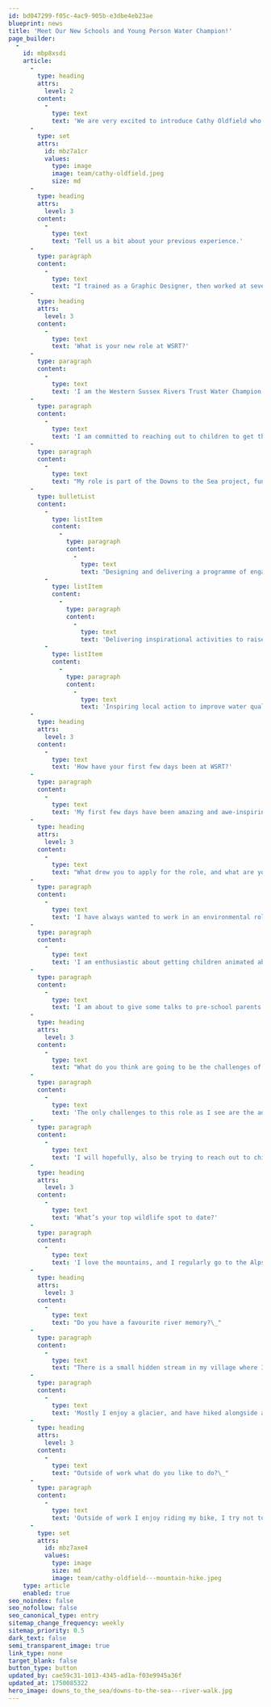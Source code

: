 ```yaml
---
id: bd047299-f05c-4ac9-905b-e3dbe4eb23ae
blueprint: news
title: 'Meet Our New Schools and Young Person Water Champion!'
page_builder:
  -
    id: mbp8xsdi
    article:
      -
        type: heading
        attrs:
          level: 2
        content:
          -
            type: text
            text: 'We are very excited to introduce Cathy Oldfield who has recently joined us as our new Water Champion for School and Young People. Here’s a little bit more about Cathy and her new role at WSRT…  '
      -
        type: set
        attrs:
          id: mbz7a1cr
          values:
            type: image
            image: team/cathy-oldfield.jpeg
            size: md
      -
        type: heading
        attrs:
          level: 3
        content:
          -
            type: text
            text: 'Tell us a bit about your previous experience.'
      -
        type: paragraph
        content:
          -
            type: text
            text: "I trained as a Graphic Designer, then worked at several outdoor pursuit shops as a clothing buyer. After that my husband and I had several outdoor pursuit stores ourselves in West Sussex. I then took time out to have my three children and decided to train as a Primary school Teacher. I worked for several years in a variety of schools and as the Forest School movement took off in the U.K I trained as a Forest School Leader as well.\_\_"
      -
        type: heading
        attrs:
          level: 3
        content:
          -
            type: text
            text: 'What is your new role at WSRT?'
      -
        type: paragraph
        content:
          -
            type: text
            text: 'I am the Western Sussex Rivers Trust Water Champion for Schools and Young People. '
      -
        type: paragraph
        content:
          -
            type: text
            text: 'I am committed to reaching out to children to get them to understand and appreciate their riverscapes and take action to protect them.'
      -
        type: paragraph
        content:
          -
            type: text
            text: "My role is part of the Downs to the Sea project, funded by the Heritage Lottery Fund, and focuses on: \_"
      -
        type: bulletList
        content:
          -
            type: listItem
            content:
              -
                type: paragraph
                content:
                  -
                    type: text
                    text: "Designing and delivering a programme of engagement, awareness raising and empowerment for primary and secondary schools, colleges and youth groups via interactive assemblies, curriculum-linked classroom learning and clubs, as well as practical work outside the classroom and on the rivers.\_"
          -
            type: listItem
            content:
              -
                type: paragraph
                content:
                  -
                    type: text
                    text: 'Delivering inspirational activities to raise awareness of the issues faced by our riverscapes and associated wildlife and empower young people to take action for change.'
          -
            type: listItem
            content:
              -
                type: paragraph
                content:
                  -
                    type: text
                    text: 'Inspiring local action to improve water quality and river health and get more people out in our riverscapes.'
      -
        type: heading
        attrs:
          level: 3
        content:
          -
            type: text
            text: 'How have your first few days been at WSRT?'
      -
        type: paragraph
        content:
          -
            type: text
            text: 'My first few days have been amazing and awe-inspiring. This team are so committed to helping the local rivers and watercourses, its exciting. I am managing to get out and about with the team, shadowing them to learn what they do, to help me understand my role more fully. It is wonderful to work with people who are all passionate about the same ideals.'
      -
        type: heading
        attrs:
          level: 3
        content:
          -
            type: text
            text: "What drew you to apply for the role, and what are you most excited about?\_"
      -
        type: paragraph
        content:
          -
            type: text
            text: 'I have always wanted to work in an environmental role but felt I was underqualified. As soon as this role came up I went for it as I know I can do it! '
      -
        type: paragraph
        content:
          -
            type: text
            text: 'I am enthusiastic about getting children animated about protecting our riverscapes, as we need the next generation to understand and advocate for our rivers.'
      -
        type: paragraph
        content:
          -
            type: text
            text: 'I am about to give some talks to pre-school parents alongside my daughter, who is a nutritional therapist, about resilience in children and how to help them adapt in the face of adversity or stress. Through my educational and Forest School experience, I know that some children are lacking in resilience and give up easily. Therefore, we need to be creating a supportive environment, teaching emotional literacy and regulation.'
      -
        type: heading
        attrs:
          level: 3
        content:
          -
            type: text
            text: "What do you think are going to be the challenges of this role? \_"
      -
        type: paragraph
        content:
          -
            type: text
            text: 'The only challenges to this role as I see are the admin; aligning dates to go to schools, people etc., most children are easy to inspire!'
      -
        type: paragraph
        content:
          -
            type: text
            text: 'I will hopefully, also be trying to reach out to children who are school refusers to help them engage and become advocates for our rivers. Hopefully helping by being outside in the natural environment, to navigate difficult emotions and situations, whilst giving them a sense of calm and well-being. It’s well known that being beside a body of water helps install feelings of calm and tranquillity.'
      -
        type: heading
        attrs:
          level: 3
        content:
          -
            type: text
            text: 'What’s your top wildlife spot to date?'
      -
        type: paragraph
        content:
          -
            type: text
            text: 'I love the mountains, and I regularly go to the Alps or my favourite the Dolomites. I have hut-to-hutted several times in the Dolomites and the Alps (where you generally stay up above 2300m, hiking from mountain hut to hut each day). I have hiked alongside Chamois, Ibex, Eagles, Griffon Vultures and oh of course Marmots. I have walked amongst the most beautiful wildflowers, butterflies and invertebrates.'
      -
        type: heading
        attrs:
          level: 3
        content:
          -
            type: text
            text: "Do you have a favourite river memory?\_"
      -
        type: paragraph
        content:
          -
            type: text
            text: "There is a small hidden stream in my village where I played for hours with my children and now my grandchildren, at the end of Friday Street which goes through to a small lake. Friday street it is thought, got its name because in a Christian community they ate fish on Friday, and the street led the village to fishponds!\_"
      -
        type: paragraph
        content:
          -
            type: text
            text: 'Mostly I enjoy a glacier, and have hiked alongside a few, for example; Mer de Glace in Chamonix, Mont Blanc, Marmolada, Italian Dolomites, Furgg Glacier at the base of the Matterhorn, Switzerland.'
      -
        type: heading
        attrs:
          level: 3
        content:
          -
            type: text
            text: "Outside of work what do you like to do?\_"
      -
        type: paragraph
        content:
          -
            type: text
            text: 'Outside of work I enjoy riding my bike, I try not to use the car when I’m home. I walk my dog for miles (Bailey she’s a small Cockapoo) I’m a passionate gardener whether its tending my flower beds or encouraging my vegetables. I am also a voracious reader, mostly Fantasy genres and you can find me in my calm space, on my bench outside in the garden, rain or shine!'
      -
        type: set
        attrs:
          id: mbz7axe4
          values:
            type: image
            size: md
            image: team/cathy-oldfield---mountain-hike.jpeg
    type: article
    enabled: true
seo_noindex: false
seo_nofollow: false
seo_canonical_type: entry
sitemap_change_frequency: weekly
sitemap_priority: 0.5
dark_text: false
semi_transparent_image: true
link_type: none
target_blank: false
button_type: button
updated_by: cae59c31-1013-4345-ad1a-f03e9945a36f
updated_at: 1750085322
hero_image: downs_to_the_sea/downs-to-the-sea---river-walk.jpg
---
```


